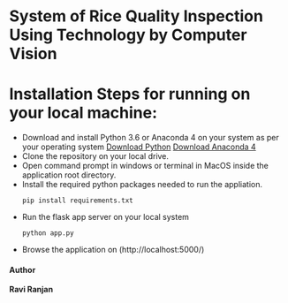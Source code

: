 # System of Rice Quality Inspection Using Technology by Computer Vision

# Installation Steps for running on your local machine:

  - Download and install Python 3.6 or Anaconda 4 on your system as per your operating system [Download Python](https://www.python.org/downloads/release/python-360/) [Download Anaconda 4](https://www.anaconda.com/download/)
  - Clone the repository on your local drive.
  - Open command prompt in windows or terminal in MacOS inside the application root directory.
  - Install the required python packages needed to run the appliation.
    ```
    pip install requirements.txt
    ```
 - Run the flask app server on your local system
    ```
    python app.py
    ```
- Browse the application on (http://localhost:5000/)

#### Author

**Ravi Ranjan**


